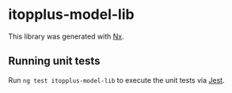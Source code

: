 # itopplus-model-lib

This library was generated with [Nx](https://nx.dev).

## Running unit tests

Run `ng test itopplus-model-lib` to execute the unit tests via [Jest](https://jestjs.io).
